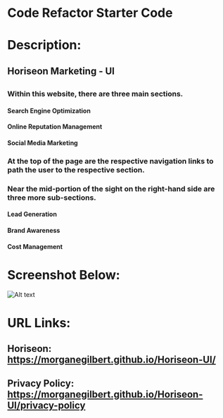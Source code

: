 # Code Refactor Starter Code
# Description:
## Horiseon Marketing - UI
## 
### Within this website, there are three main sections.
#### Search Engine Optimization
#### Online Reputation Management
#### Social Media Marketing

### At the top of the page are the respective navigation links to path the user to the respective section.

### Near the mid-portion of the sight on the right-hand side are three more sub-sections.
#### Lead Generation
#### Brand Awareness
#### Cost Management

# Screenshot Below:
![Alt text](/.assets/images/demo.png "Challenge Demo")

# URL Links:
## Horiseon: https://morganegilbert.github.io/Horiseon-UI/

## Privacy Policy: https://morganegilbert.github.io/Horiseon-UI/privacy-policy
